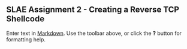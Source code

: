 ## SLAE Assignment 2 - Creating a Reverse TCP Shellcode

Enter text in [Markdown](http://daringfireball.net/projects/markdown/). Use the toolbar above, or click the **?** button for formatting help.
